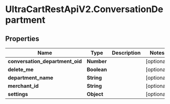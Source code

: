 # UltraCartRestApiV2.ConversationDepartment

## Properties

Name | Type | Description | Notes
------------ | ------------- | ------------- | -------------
**conversation_department_oid** | **Number** |  | [optional] 
**delete_me** | **Boolean** |  | [optional] 
**department_name** | **String** |  | [optional] 
**merchant_id** | **String** |  | [optional] 
**settings** | **Object** |  | [optional] 


